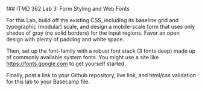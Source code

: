 f## ITMD 362 Lab 3: Form Styling and Web Fonts

For this Lab, build off the existing CSS, including its baseline grid and typographic (modular) scale, and design a mobile-scale form that uses only shades of gray (no solid borders) for the input regions. Favor an open design with plenty of padding and white space.

Then, set up the font-family with a robust font stack (3 fonts deep) made up of commonly available system fonts. You might use a site like https://fonts.google.com to get yourself started.

Finally, post a link to your Github repository, live link, and html/css validation for this lab to your Basecamp file.